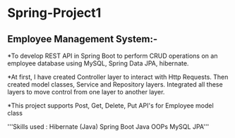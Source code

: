 # Spring-Project1
## Employee Management System:-

*To develop REST API in Spring Boot to perform CRUD operations on an employee database using MySQL, Spring Data JPA, hibernate.

*At first, I have created Controller layer to interact with Http Requests. Then created model classes, Service and Repository layers. Integrated all these layers to move control from one layer to another layer.

*This project supports Post, Get, Delete, Put API's for Employee model class

'''Skills used : 
Hibernate (Java)
Spring Boot
Java
OOPs
MySQL
JPA'''
